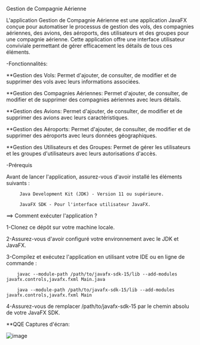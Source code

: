 Gestion de Compagnie Aérienne


L'application Gestion de Compagnie Aérienne est une application JavaFX conçue pour automatiser le processus de gestion des vols, 
des compagnies aériennes, des avions, des aéroports, des utilisateurs et des groupes pour une compagnie aérienne. Cette application 
offre une interface utilisateur conviviale permettant de gérer efficacement les détails de tous ces éléments.

-Fonctionnalités:


**Gestion des Vols: Permet d'ajouter, de consulter, de modifier et de supprimer des vols avec leurs informations associées.

**Gestion des Compagnies Aériennes: Permet d'ajouter, de consulter, de modifier et de supprimer des compagnies aériennes avec leurs détails.

**Gestion des Avions: Permet d'ajouter, de consulter, de modifier et de supprimer des avions avec leurs caractéristiques.

**Gestion des Aéroports: Permet d'ajouter, de consulter, de modifier et de supprimer des aéroports avec leurs données géographiques.

**Gestion des Utilisateurs et des Groupes: Permet de gérer les utilisateurs et les groupes d'utilisateurs avec leurs autorisations d'accès.


-Prérequis

Avant de lancer l'application, assurez-vous d'avoir installé les éléments suivants :

         Java Development Kit (JDK) - Version 11 ou supérieure.

         JavaFX SDK - Pour l'interface utilisateur JavaFX.

==> Comment exécuter l'application ?


1-Clonez ce dépôt sur votre machine locale.

2-Assurez-vous d'avoir configuré votre environnement avec le JDK et JavaFX.


3-Compilez et exécutez l'application en utilisant votre IDE ou en ligne de commande :

        javac --module-path /path/to/javafx-sdk-15/lib --add-modules javafx.controls,javafx.fxml Main.java

        java --module-path /path/to/javafx-sdk-15/lib --add-modules javafx.controls,javafx.fxml Main


4-Assurez-vous de remplacer /path/to/javafx-sdk-15 par le chemin absolu de votre JavaFX SDK.

**QQE Captures d'écran:

![image](https://github.com/sarramami2001/EspritBooking/assets/99014698/80a8a82a-f2d2-47dc-a05b-fbb1db4c9ff9)




